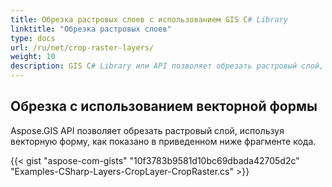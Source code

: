 ```yaml
---
title: Обрезка растровых слоев с использованием GIS C# Library
linktitle: "Обрезка растровых слоев"
type: docs
url: /ru/net/crop-raster-layers/
weight: 10
description: GIS C# Library или API позволяет обрезать растровый слой, используя векторную форму, как показано в приведенном ниже фрагменте кода.
---
```


## **Обрезка с использованием векторной формы**
Aspose.GIS API позволяет обрезать растровый слой, используя векторную форму, как показано в приведенном ниже фрагменте кода.

{{< gist "aspose-com-gists" "10f3783b9581d10bc69dbada42705d2c" "Examples-CSharp-Layers-CropLayer-CropRaster.cs" >}}
